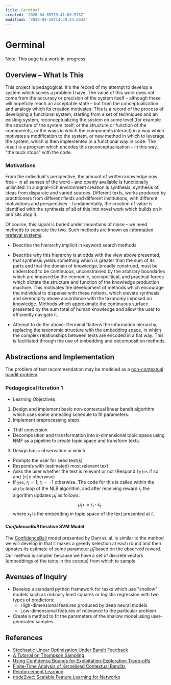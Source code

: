```yaml
---
title: Germinal
created: '2020-04-05T19:41:03.576Z'
modified: '2020-04-10T14:30:24.603Z'
---
```


# Germinal
Note: This page is a work-in-progress.

## Overview – What Is This
This project is pedagogical. It's the record of my attempt to develop a system which solves a problem I have. The value of this work does not come from the accuracy or precision of the system itself – although these will hopefully reach an acceptable state – but from the conceptualization and analogy which its creation motivates. This is a record of the process of developing a functional system, starting from a set of techniques and an existing system, reconceptualizing the system on some level (for example the structure of the system itself, or the structure or function of the components, or the ways in which the components interact) in a way which motivates a modification to the system, or new method in which to leverage the system, which is then implemented in a functional way in code. The result is a program which encodes this reconceptualization – in this way, "the buck stops" with the code.

### Motivations
From the individual's perspective, the amount of written knowledge now free – in all senses of the word – and openly available is functionally unlimited. In a signal-rich environment creation is synthesis; synthesis of ideas from disparate and varied sources. Different texts, works produced by practitioners from different fields and different institutions, with different motivations and perspectives – fundamentally, the creation of value is identified with the synthesis of all of this into novel work which builds on it and sits atop it. 

Of course, this signal is buried under mountains of noise – we need methods to separate the two. Such methods are known as [information retrieval systems](https://en.wikipedia.org/wiki/Information_retrieval). 

- Describe the hierarchy implicit in keyword search methods

- Describe why this hierarchy is at odds with the view above presented, that synthesis yields something which is greater than the sum of its parts and that the domain of knowledge, broadly construed, must be understood to be continuous, unconstrained by the arbitrary boundaries which are imposed by the economic, sociopolitical, and practical forces which dictate the structure and function of the knowledge production machine. This motivates the development of methods which encourage the individual to dispense with these notions, which elevate synthesis and serendipity above accordance with the taxonomy imposed on knowledge. Methods which approximate the continuous surface presented by the sum total of human knowledge and allow the user to efficiently navigate it.

- Attempt to do the above: Germinal flattens the information hierarchy, replacing the taxonomic structure with the embedding space, in which the complex relationships between texts are encoded in a flat way. This is facilitated through the use of embedding and decomposition methods.

## Abstractions and Implementation
The problem of text recommendation may be modeled as a [non-contextual bandit problem](https://repository.upenn.edu/cgi/viewcontent.cgi?article=1501&context=statistics_papers).

### Pedagogical Iteration 1
- Learning Objectives
 1. Design and implement basic non-contextual linear bandit algorithm which uses some annealing schedule to fit parameters.
 2. Implement preprocessing steps
  - Tfidf conversion
  - Decomposition and transformation into $k$-dimensional topic space using NMF
 as a pipeline to create topic space and transform texts.
 3. Design basic observation ui which
  - Prompts the user for seed text(s)
  - Responds with (estimated) most relevant text
  - Asks the user whether the text is relevant or not (Respond `[y]es` if so and `[n]o` otherwise)
  - If `yes`, $r_t = 1$; $r_t = -1$ otherwise. The code for this is called within the `while` loop of the NLB algorithm, and after receiving reward $r_t$ the algorithm updates $\hat\mu_t$ as follows:
  $$\hat\mu_t += r_t \cdot x_t$$
  where $x_t$ is the embedding in topic space of the text presented at $t$.

#### _ConfidenceBall_ Iterative SVM Model
The [ConfidenceBall](https://repository.upenn.edu/cgi/viewcontent.cgi?article=1501&context=statistics_papers) model presented by Dani et. al. is similar to the method we will develop in that it makes a greedy selection at each round and then updates its estimate of some parameter $\hat\mu_t$ based on the observed reward. Our method is simplier because we have a set of discrete vectors (embeddings of the texts in the corpus) from which to sample.

## Avenues of Inquiry
- Develop a standard python framework for tasks which use "shallow" models such as ordinary least squares or logistic regression with two types of predictors:
  - High-dimensional features produced by deep neural models
  - Low-dimensional features of relevance to the particular problem
- Create a method to fit the parameters of the shallow model using user-generated samples.

## References
- [Stochastic Linear Optimization Under Bandit
Feedback](https://repository.upenn.edu/cgi/viewcontent.cgi?article=1501&context=statistics_papers)
- [A Tutorial on Thompson Sampling](https://web.stanford.edu/~bvr/pubs/TS_Tutorial.pdf)
- [Using Confidence Bounds for
Exploitation-Exploration Trade-offs](http://www.jmlr.org/papers/volume3/auer02a/auer02a.pdf)
- [Finite-Time Analysis of Kernelised Contextual Bandits](https://arxiv.org/pdf/1309.6869.pdf)
- [Reinforcement Learning](https://en.wikipedia.org/wiki/Reinforcement_learning)
- [node2vec: Scalable Feature Learning for Networks](https://arxiv.org/pdf/1607.00653.pdf)

